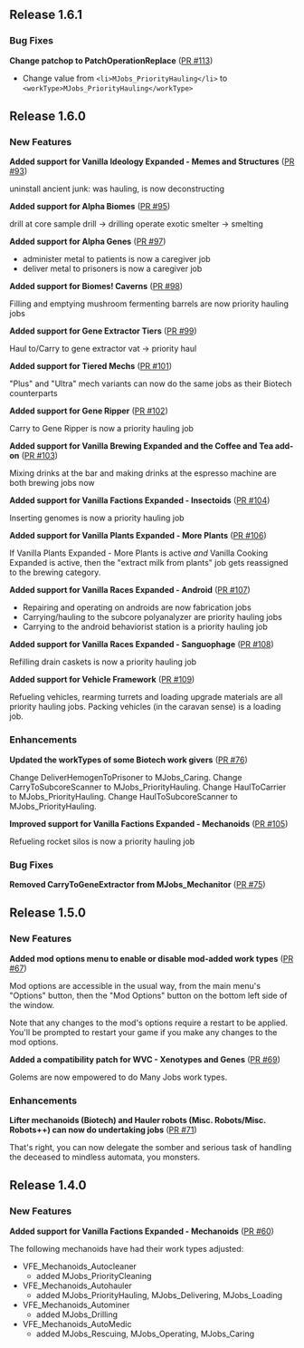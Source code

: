 ## Release 1.6.1

### Bug Fixes

**Change patchop to PatchOperationReplace** ([PR #113](https://github.com/CaptainArbitrary/ManyJobs/pull/113))

- Change value from `<li>MJobs_PriorityHauling</li>` to `<workType>MJobs_PriorityHauling</workType>`

## Release 1.6.0

### New Features

**Added support for Vanilla Ideology Expanded - Memes and Structures** ([PR #93](https://github.com/CaptainArbitrary/ManyJobs/pull/93))

uninstall ancient junk: was hauling, is now deconstructing

**Added support for Alpha Biomes** ([PR #95](https://github.com/CaptainArbitrary/ManyJobs/pull/95))

drill at core sample drill → drilling
operate exotic smelter → smelting

**Added support for Alpha Genes** ([PR #97](https://github.com/CaptainArbitrary/ManyJobs/pull/97))

- administer metal to patients is now a caregiver job
- deliver metal to prisoners is now a caregiver job

**Added support for Biomes! Caverns** ([PR #98](https://github.com/CaptainArbitrary/ManyJobs/pull/98))

Filling and emptying mushroom fermenting barrels are now priority hauling jobs

**Added support for Gene Extractor Tiers** ([PR #99](https://github.com/CaptainArbitrary/ManyJobs/pull/99))

Haul to/Carry to gene extractor vat → priority haul

**Added support for Tiered Mechs** ([PR #101](https://github.com/CaptainArbitrary/ManyJobs/pull/101))

"Plus" and "Ultra" mech variants can now do the same jobs as their Biotech counterparts

**Added support for Gene Ripper** ([PR #102](https://github.com/CaptainArbitrary/ManyJobs/pull/102))

Carry to Gene Ripper is now a priority hauling job

**Added support for Vanilla Brewing Expanded and the Coffee and Tea add-on** ([PR #103](https://github.com/CaptainArbitrary/ManyJobs/pull/103))

Mixing drinks at the bar and making drinks at the espresso machine are both brewing jobs now

**Added support for Vanilla Factions Expanded - Insectoids** ([PR #104](https://github.com/CaptainArbitrary/ManyJobs/pull/104))

Inserting genomes is now a priority hauling job

**Added support for Vanilla Plants Expanded - More Plants** ([PR #106](https://github.com/CaptainArbitrary/ManyJobs/pull/106))

If Vanilla Plants Expanded - More Plants is active _and_ Vanilla Cooking Expanded is active, then the "extract milk from plants" job gets reassigned to the brewing category.

**Added support for Vanilla Races Expanded - Android** ([PR #107](https://github.com/CaptainArbitrary/ManyJobs/pull/107))

- Repairing and operating on androids are now fabrication jobs
- Carrying/hauling to the subcore polyanalyzer are priority hauling jobs
- Carrying to the android behaviorist station is a priority hauling job

**Added support for Vanilla Races Expanded - Sanguophage** ([PR #108](https://github.com/CaptainArbitrary/ManyJobs/pull/108))

Refilling drain caskets is now a priority hauling job

**Added support for Vehicle Framework** ([PR #109](https://github.com/CaptainArbitrary/ManyJobs/pull/109))

Refueling vehicles, rearming turrets and loading upgrade materials are all priority hauling jobs. Packing vehicles (in the caravan sense) is a loading job.

### Enhancements

**Updated the workTypes of some Biotech work givers** ([PR #76](https://github.com/CaptainArbitrary/ManyJobs/pull/76))

Change DeliverHemogenToPrisoner to MJobs_Caring.
Change CarryToSubcoreScanner to MJobs_PriorityHauling.
Change HaulToCarrier to MJobs_PriorityHauling.
Change HaulToSubcoreScanner to MJobs_PriorityHauling.

**Improved support for Vanilla Factions Expanded - Mechanoids** ([PR #105](https://github.com/CaptainArbitrary/ManyJobs/pull/105))

Refueling rocket silos is now a priority hauling job

### Bug Fixes

**Removed CarryToGeneExtractor from MJobs_Mechanitor** ([PR #75](https://github.com/CaptainArbitrary/ManyJobs/pull/75))

## Release 1.5.0

### New Features

**Added mod options menu to enable or disable mod-added work types** ([PR #67](https://github.com/CaptainArbitrary/ManyJobs/pull/67))

Mod options are accessible in the usual way, from the main menu's "Options" button, then the "Mod Options" button on the bottom left side of the window.

Note that any changes to the mod's options require a restart to be applied. You'll be prompted to restart your game if you make any changes to the mod options.

**Added a compatibility patch for WVC - Xenotypes and Genes** ([PR #69](https://github.com/CaptainArbitrary/ManyJobs/pull/69))

Golems are now empowered to do Many Jobs work types.

### Enhancements

**Lifter mechanoids (Biotech) and Hauler robots (Misc. Robots/Misc. Robots++) can now do undertaking jobs** ([PR #71](https://github.com/CaptainArbitrary/ManyJobs/pull/71))

That's right, you can now delegate the somber and serious task of handling the deceased to mindless automata, you monsters.

## Release 1.4.0

### New Features

**Added support for Vanilla Factions Expanded - Mechanoids** ([PR #60](https://github.com/CaptainArbitrary/ManyJobs/pull/60))

The following mechanoids have had their work types adjusted:
- VFE_Mechanoids_Autocleaner
  - added MJobs_PriorityCleaning
- VFE_Mechanoids_Autohauler
  - added MJobs_PriorityHauling, MJobs_Delivering, MJobs_Loading
- VFE_Mechanoids_Autominer
  - added MJobs_Drilling
- VFE_Mechanoids_AutoMedic
  - added MJobs_Rescuing, MJobs_Operating, MJobs_Caring

